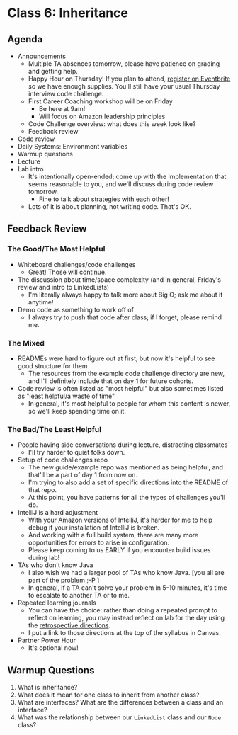 # Class 6: Inheritance

## Agenda
- Announcements
    - Multiple TA absences tomorrow, please have patience on grading and getting help.
    - Happy Hour on Thursday! If you plan to attend, [register on Eventbrite](https://www.eventbrite.com/e/happy-hour-at-code-fellows-tickets-61067113380?aff=slack) so we have enough supplies. You'll still have your usual Thursday interview code challenge.
    - First Career Coaching workshop will be on Friday
        - Be here at 9am!
        - Will focus on Amazon leadership principles
    - Code Challenge overview: what does this week look like?
    - Feedback review
- Code review
- Daily Systems: Environment variables
- Warmup questions
- Lecture
- Lab intro
    - It's intentionally open-ended; come up with the implementation that seems reasonable to you, and we'll discuss during code review tomorrow.
        - Fine to talk about strategies with each other!
    - Lots of it is about planning, not writing code. That's OK.

## Feedback Review

### The Good/The Most Helpful

- Whiteboard challenges/code challenges
    - Great! Those will continue.
- The discussion about time/space complexity (and in general, Friday's review and intro to LinkedLists)
    - I'm literally always happy to talk more about Big O; ask me about it anytime!
- Demo code as something to work off of
    - I always try to push that code after class; if I forget, please remind me.

### The Mixed

- READMEs were hard to figure out at first, but now it's helpful to see good structure for them
    - The resources from the example code challenge directory are new, and I'll definitely include that on day 1 for future cohorts.
- Code review is often listed as "most helpful" but also sometimes listed as "least helpful/a waste of time"
    - In general, it's most helpful to people for whom this content is newer, so we'll keep spending time on it.

### The Bad/The Least Helpful

- People having side conversations during lecture, distracting classmates
    - I'll try harder to quiet folks down.
- Setup of code challenges repo
    - The new guide/example repo was mentioned as being helpful, and that'll be a part of day 1 from now on.
    - I'm trying to also add a set of specific directions into the README of that repo.
    - At this point, you have patterns for all the types of challenges you'll do.
- IntelliJ is a hard adjustment
    - With your Amazon versions of IntelliJ, it's harder for me to help debug if your installation of IntelliJ is broken.
    - And working with a full build system, there are many more opportunities for errors to arise in configuration.
    - Please keep coming to us EARLY if you encounter build issues during lab!
- TAs who don't know Java
    - I also wish we had a larger pool of TAs who know Java. [you all are part of the problem ;-P ]
    - In general, if a TA can't solve your problem in 5-10 minutes, it's time to escalate to another TA or to me.
- Repeated learning journals
    - You can have the choice: rather than doing a repeated prompt to reflect on learning, you may instead reflect on lab for the day using the [retrospective directions](https://codefellows.github.io/common_curriculum/readings_and_reflections/retrospective.html).
    - I put a link to those directions at the top of the syllabus in Canvas.
- Partner Power Hour
    - It's optional now!

## Warmup Questions

1. What is inheritance?
2. What does it mean for one class to inherit from another class?
3. What are interfaces? What are the differences between a class and an interface?
4. What was the relationship between our `LinkedList` class and our `Node` class?
